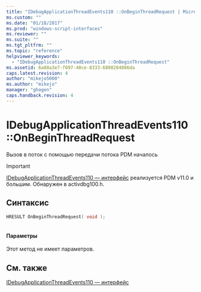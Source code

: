 ```yaml
---
title: "IDebugApplicationThreadEvents110 ::OnBeginThreadRequest | Microsoft Docs"
ms.custom: ""
ms.date: "01/18/2017"
ms.prod: "windows-script-interfaces"
ms.reviewer: ""
ms.suite: ""
ms.tgt_pltfrm: ""
ms.topic: "reference"
helpviewer_keywords: 
  - "IDebugApplicationThreadEvents110 ::OnBeginThreadRequest"
ms.assetid: 6a88a3e7-f097-40ce-8333-6800204806da
caps.latest.revision: 4
author: "mikejo5000"
ms.author: "mikejo"
manager: "ghogen"
caps.handback.revision: 4
---
```

# IDebugApplicationThreadEvents110 ::OnBeginThreadRequest
Вызов в поток с помощью передачи потока PDM началось  
  
> [!IMPORTANT]
>  [IDebugApplicationThreadEvents110 — интерфейс](../../winscript/reference/idebugapplicationthreadevents110-interface.md) реализуется PDM v11.0 и большим.  Обнаружен в activdbg100.h.  
  
## Синтаксис  
  
```cpp  
HRESULT OnBeginThreadRequest( void );  
  
```  
  
#### Параметры  
 Этот метод не имеет параметров.  
  
## См. также  
 [IDebugApplicationThreadEvents110 — интерфейс](../../winscript/reference/idebugapplicationthreadevents110-interface.md)